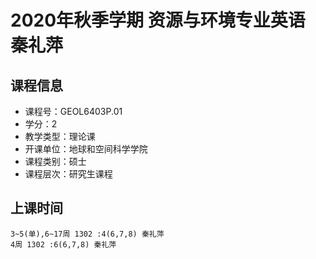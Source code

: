 # 2020年秋季学期 资源与环境专业英语 秦礼萍






## 课程信息

- 课程号：GEOL6403P.01
- 学分：2
- 教学类型：理论课
- 开课单位：地球和空间科学学院
- 课程类别：硕士
- 课程层次：研究生课程

## 上课时间

```
3~5(单),6~17周 1302 :4(6,7,8) 秦礼萍
4周 1302 :6(6,7,8) 秦礼萍
```

